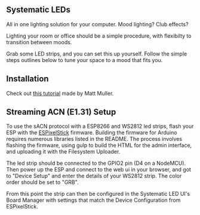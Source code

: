 ## Systematic LEDs

All in one lighting solution for your computer. Mood lighting? Club effects?

Lighting your room or office should be a simple procedure, with flexibilty to transition between moods. 

Grab some LED strips, and you can set this up yourself. Follow the simple steps outlines below to tune your space to a mood that fits you.

## Installation

Check out [this tutorial](https://www.youtube.com/watch?v=W4jaAgjfvG8) made by Matt Muller.

## Streaming ACN (E1.31) Setup
To use the sACN protocol with a ESP8266 and WS2812 led strips, flash your ESP with the
[ESPixelStick](https://github.com/forkineye/ESPixelStick) firmware. 
Building the firmware for Arduino requires numerous libraries listed in the README. 
The process involves flashing the firmware, using gulp to build the HTML for the admin interface,
 and uploading it with the Filesystem Uploader.

The led strip should be connected to the GPIO2 pin (D4 on a NodeMCU). 
Then power up the ESP and connect to the web ui in your browser, 
and got to "Device Setup" and enter the details of your WS2812 strip. 
The color order should be set to "GRB".

From this point the strip can then be configured in the Systematic LED UI's 
Board Manager with settings that match the Device Configuration from ESPixelStick.
